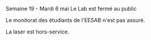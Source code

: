 Semaine 19 - Mardi 6 mai 
Le Lab est fermé au public

Le monitorat des étudiants de l'EESAB n'est pas assuré.

La laser est hors-service.